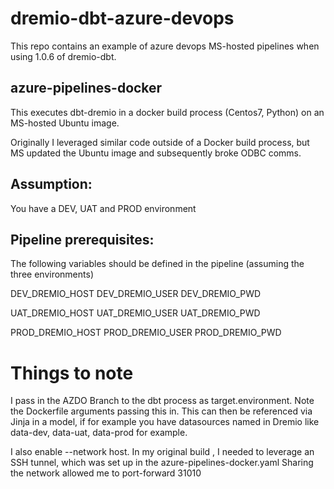 # dremio-dbt-azure-devops
This repo contains an example of azure devops MS-hosted pipelines when using 1.0.6 of dremio-dbt.

## azure-pipelines-docker

This executes dbt-dremio in a docker build process (Centos7, Python) on an MS-hosted Ubuntu image.

Originally I leveraged similar code outside of a  Docker build process, but MS updated the Ubuntu image and subsequently broke ODBC comms.

## Assumption:

You have a DEV, UAT and PROD environment

## Pipeline prerequisites:
The following variables should be defined in the pipeline (assuming the three environments)

DEV_DREMIO_HOST
DEV_DREMIO_USER
DEV_DREMIO_PWD

UAT_DREMIO_HOST
UAT_DREMIO_USER
UAT_DREMIO_PWD

PROD_DREMIO_HOST
PROD_DREMIO_USER
PROD_DREMIO_PWD

# Things to note

I pass in the AZDO Branch to the dbt process as target.environment.  Note the Dockerfile arguments passing this in.  This can then be referenced via Jinja in a model, if for example you have datasources named in Dremio like data-dev, data-uat, data-prod for example.

I also enable --network host.  In my original build , I needed to leverage an SSH tunnel, which was set up in the azure-pipelines-docker.yaml
Sharing the network allowed me to port-forward 31010
